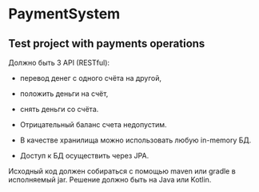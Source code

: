# PaymentSystem
Test project with payments operations
-------------------------------------------------------------------------------
Должно быть 3 API (RESTful):
 - перевод денег с одного счёта на другой, 
 - положить деньги на счёт, 
 - снять деньги со счёта. 

- Отрицательный баланс счета недопустим.
- В качестве хранилища можно использовать любую in-memory БД. 
- Доступ к БД осуществить через JPA.

Исходный код должен собираться с помощью maven или gradle в исполняемый jar. 
Решение должно быть на Java или Kotlin.
